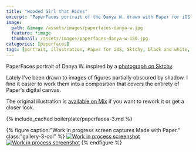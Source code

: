 ```yaml
---
title: "Hooded Girl that Hides"
excerpt: "PaperFaces portrait of the Danya W. drawn with Paper for iOS on an iPad."
image: 
  path: &image /assets/images/paperfaces-danya-w.jpg 
  feature: *image
  thumbnail: /assets/images/paperfaces-danya-w-150.jpg
categories: [paperfaces]
tags: [portrait, illustration, Paper for iOS, Sktchy, black and white, Mix]
---
```


PaperFaces portrait of Danya W. inspired by a [photograph on Sktchy](https://sktchy.com/NjZR3H).

Lately I've been drawn to images of figures partially obscured by shadow. I find it easier to work them into a composition that covers the entirety of Paper's digital canvas.

The original illustration is [available on Mix](https://mix.fiftythree.com/11098-Michael-Rose/799752/remixes) if you want to rework it or get a closer look.

{% include_cached boilerplate/paperfaces-3.md %}

{% figure caption:"Work in progress screen captures Made with Paper." class:"gallery-3-col" %}
[![Work in process screenshot](/assets/images/paperfaces-danya-w-process-1-600.jpg)](/assets/images/paperfaces-danya-w-process-1-lg.jpg) [![Work in process screenshot](/assets/images/paperfaces-danya-w-process-2-600.jpg)](/assets/images/paperfaces-danya-w-process-2-lg.jpg)
{% endfigure %}
